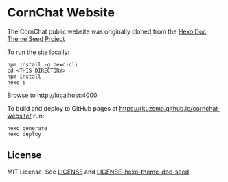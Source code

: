 # CornChat Website

The CornChat public website was originally cloned from the [Hexo Doc Theme Seed Project](https://zalando-incubator.github.io/hexo-theme-doc/index.html)

To run the site locally:

```
npm install -g hexo-cli
cd <THIS DIRECTORY>
npm install
hexo s
```

Browse to http://localhost:4000

To build and deploy to GitHub pages at https://rkuzsma.github.io/cornchat-website/ run:
```
hexo generate
hexo deploy
```

## License

MIT License. See [LICENSE](LICENSE) and [LICENSE-hexo-theme-doc-seed](LICENSE-hexo-theme-doc-seed).
